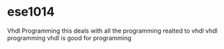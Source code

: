 # ese1014
Vhdl Programming
this deals with all the programming realted to vhdl
vhdl programming
vhdl is good for programming




